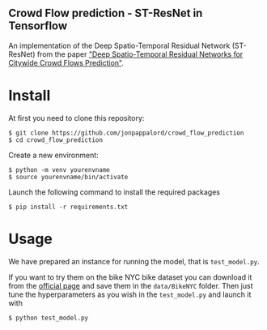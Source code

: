 ## Crowd Flow prediction - ST-ResNet in Tensorflow

An implementation of the Deep Spatio-Temporal Residual Network (ST-ResNet) from the paper ["Deep Spatio-Temporal Residual Networks for Citywide Crowd Flows Prediction"](https://arxiv.org/abs/1610.00081).


# Install
At first you need to clone this repository:
```shell
$ git clone https://github.com/jonpappalord/crowd_flow_prediction
$ cd crowd_flow_prediction
```

Create a new environment:
```shell
$ python -m venv yourenvname 
$ source yourenvname/bin/activate
```


Launch the following command to install the required packages

```shell
$ pip install -r requirements.txt
```

# Usage

We have prepared an instance for running the model, that is `test_model.py`.

If you want to try them on the bike NYC bike dataset you can download it from the [official page](https://www.citibikenyc.com/system-data) and save them in the `data/BikeNYC` folder. Then just tune the hyperparameters as you wish in the `test_model.py` and launch it with

```shell
$ python test_model.py
```
